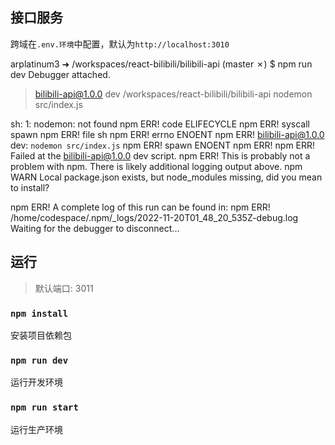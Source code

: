 ## 接口服务
跨域在`.env.环境`中配置，默认为`http://localhost:3010`


arplatinum3 ➜ /workspaces/react-bilibili/bilibili-api (master ✗) $ npm run dev
Debugger attached.

> bilibili-api@1.0.0 dev /workspaces/react-bilibili/bilibili-api
> nodemon src/index.js

sh: 1: nodemon: not found
npm ERR! code ELIFECYCLE
npm ERR! syscall spawn
npm ERR! file sh
npm ERR! errno ENOENT
npm ERR! bilibili-api@1.0.0 dev: `nodemon src/index.js`
npm ERR! spawn ENOENT
npm ERR! 
npm ERR! Failed at the bilibili-api@1.0.0 dev script.
npm ERR! This is probably not a problem with npm. There is likely additional logging output above.
npm WARN Local package.json exists, but node_modules missing, did you mean to install?

npm ERR! A complete log of this run can be found in:
npm ERR!     /home/codespace/.npm/_logs/2022-11-20T01_48_20_535Z-debug.log
Waiting for the debugger to disconnect...

## 运行

> 默认端口: 3011

### `npm install`
安装项目依赖包

### `npm run dev`
运行开发环境

### `npm run start`
运行生产环境
